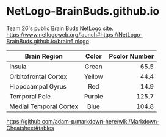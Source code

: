 # NetLogo-BrainBuds.github.io
Team 26's public Brain Buds NetLogo site.
https://www.netlogoweb.org/launch#https://NetLogo-BrainBuds.github.io/brain6.nlogo

| Brain Region        | Color           | Pcolor Number  |
| ------------- |:-------------:| -----:|
| Insula | Green      |    65.5 |
| Orbitofrontal Cortex      | Yellow | 44.4 |
| Hippocampal Gyrus      | Red      |   14.9 |
| Temporal Pole | Purple     |    125.7 |
| Medial Temporal Cortex | Blue      |    104.8 |

https://github.com/adam-p/markdown-here/wiki/Markdown-Cheatsheet#tables
